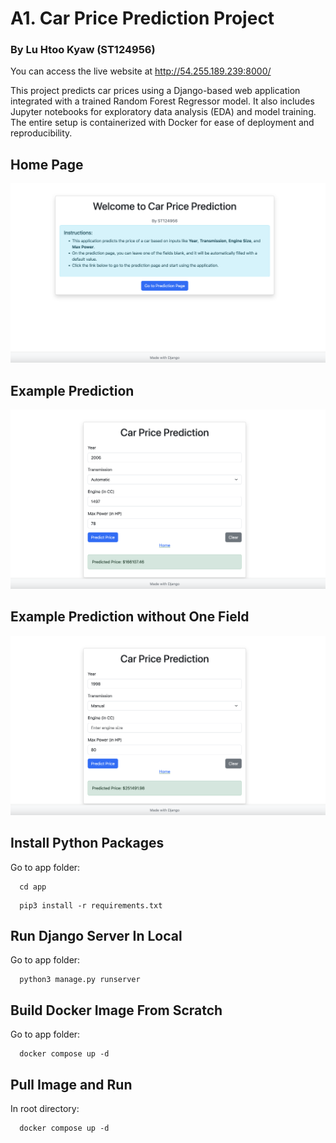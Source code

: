 # A1. Car Price Prediction Project
### By Lu Htoo Kyaw (ST124956)

You can access the live website at http://54.255.189.239:8000/

This project predicts car prices using a Django-based web application integrated with a trained Random Forest Regressor model. It also includes Jupyter notebooks for exploratory data analysis (EDA) and model training. The entire setup is containerized with Docker for ease of deployment and reproducibility.

## Home Page

![image info](./screenshots/homepage.png)

## Example Prediction

![image info](./screenshots/prediction.png)

## Example Prediction without One Field

![image info](./screenshots/prediction_without_one_field.png)

## Install Python Packages
Go to app folder:

```
  cd app
```
```
  pip3 install -r requirements.txt
```

## Run Django Server In Local
Go to app folder:

```
  python3 manage.py runserver
```

## Build Docker Image From Scratch

Go to app folder:

```
  docker compose up -d
```

## Pull Image and Run
In root directory:

```
  docker compose up -d
```